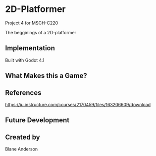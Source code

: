 # 2D-Platformer
Project 4 for MSCH-C220

The begginings of a 2D-platformer

## Implementation
Built with Godot 4.1
## What Makes this a Game?

## References
https://iu.instructure.com/courses/2170459/files/163206609/download
## Future Development

## Created by
Blane Anderson
